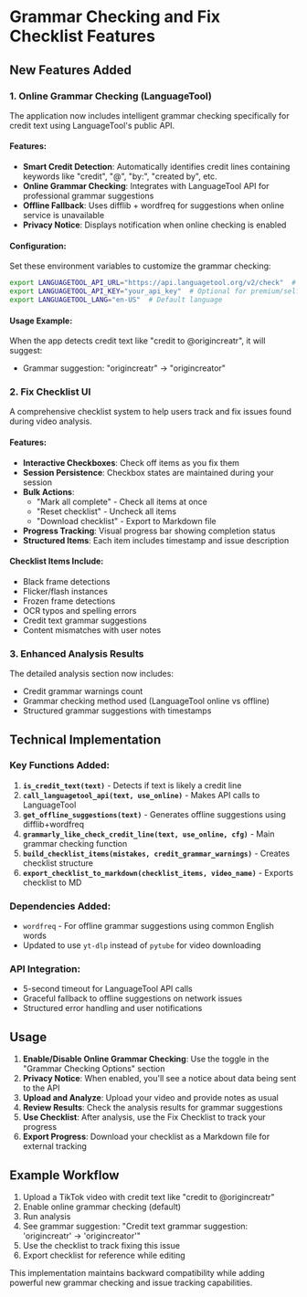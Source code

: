 # Grammar Checking and Fix Checklist Features

## New Features Added

### 1. Online Grammar Checking (LanguageTool)

The application now includes intelligent grammar checking specifically for credit text using LanguageTool's public API.

#### Features:
- **Smart Credit Detection**: Automatically identifies credit lines containing keywords like "credit", "@", "by:", "created by", etc.
- **Online Grammar Checking**: Integrates with LanguageTool API for professional grammar suggestions
- **Offline Fallback**: Uses difflib + wordfreq for suggestions when online service is unavailable
- **Privacy Notice**: Displays notification when online checking is enabled

#### Configuration:
Set these environment variables to customize the grammar checking:

```bash
export LANGUAGETOOL_API_URL="https://api.languagetool.org/v2/check"  # Default
export LANGUAGETOOL_API_KEY="your_api_key"  # Optional for premium/self-hosted
export LANGUAGETOOL_LANG="en-US"  # Default language
```

#### Usage Example:
When the app detects credit text like "credit to @origincreatr", it will suggest:
- Grammar suggestion: "origincreatr" → "origincreator"

### 2. Fix Checklist UI

A comprehensive checklist system to help users track and fix issues found during video analysis.

#### Features:
- **Interactive Checkboxes**: Check off items as you fix them
- **Session Persistence**: Checkbox states are maintained during your session
- **Bulk Actions**: 
  - "Mark all complete" - Check all items at once
  - "Reset checklist" - Uncheck all items
  - "Download checklist" - Export to Markdown file
- **Progress Tracking**: Visual progress bar showing completion status
- **Structured Items**: Each item includes timestamp and issue description

#### Checklist Items Include:
- Black frame detections
- Flicker/flash instances
- Frozen frame detections
- OCR typos and spelling errors
- Credit text grammar suggestions
- Content mismatches with user notes

### 3. Enhanced Analysis Results

The detailed analysis section now includes:
- Credit grammar warnings count
- Grammar checking method used (LanguageTool online vs offline)
- Structured grammar suggestions with timestamps

## Technical Implementation

### Key Functions Added:

1. **`is_credit_text(text)`** - Detects if text is likely a credit line
2. **`call_languagetool_api(text, use_online)`** - Makes API calls to LanguageTool
3. **`get_offline_suggestions(text)`** - Generates offline suggestions using difflib+wordfreq
4. **`grammarly_like_check_credit_line(text, use_online, cfg)`** - Main grammar checking function
5. **`build_checklist_items(mistakes, credit_grammar_warnings)`** - Creates checklist structure
6. **`export_checklist_to_markdown(checklist_items, video_name)`** - Exports checklist to MD

### Dependencies Added:
- `wordfreq` - For offline grammar suggestions using common English words
- Updated to use `yt-dlp` instead of `pytube` for video downloading

### API Integration:
- 5-second timeout for LanguageTool API calls
- Graceful fallback to offline suggestions on network issues
- Structured error handling and user notifications

## Usage

1. **Enable/Disable Online Grammar Checking**: Use the toggle in the "Grammar Checking Options" section
2. **Privacy Notice**: When enabled, you'll see a notice about data being sent to the API
3. **Upload and Analyze**: Upload your video and provide notes as usual
4. **Review Results**: Check the analysis results for grammar suggestions
5. **Use Checklist**: After analysis, use the Fix Checklist to track your progress
6. **Export Progress**: Download your checklist as a Markdown file for external tracking

## Example Workflow

1. Upload a TikTok video with credit text like "credit to @origincreatr"
2. Enable online grammar checking (default)
3. Run analysis
4. See grammar suggestion: "Credit text grammar suggestion: 'origincreatr' → 'origincreator'"
5. Use the checklist to track fixing this issue
6. Export checklist for reference while editing

This implementation maintains backward compatibility while adding powerful new grammar checking and issue tracking capabilities.